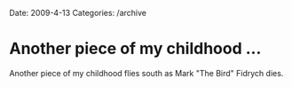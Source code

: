 Date: 2009-4-13
Categories: /archive

# Another piece of my childhood ...

Another piece of my childhood flies south as Mark "The Bird" Fidrych dies.
